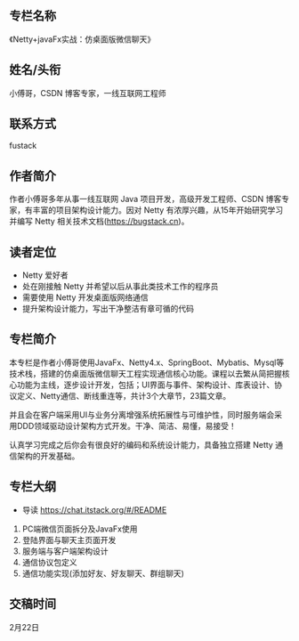 ## 专栏名称
《Netty+javaFx实战：仿桌面版微信聊天》

## 姓名/头衔
小傅哥，CSDN 博客专家，一线互联网工程师

## 联系方式
fustack

## 作者简介
作者小傅哥多年从事一线互联网 Java 项目开发，高级开发工程师、CSDN 博客专家，有丰富的项目架构设计能力。因对 Netty 有浓厚兴趣，从15年开始研究学习并编写 Netty 相关技术文档(https://bugstack.cn)。

## 读者定位
- Netty 爱好者
- 处在刚接触 Netty 并希望以后从事此类技术工作的程序员
- 需要使用 Netty 开发桌面版网络通信
- 提升架构设计能力，写出干净整洁有章可循的代码

## 专栏简介
本专栏是作者小傅哥使用JavaFx、Netty4.x、SpringBoot、Mybatis、Mysql等技术栈，搭建的仿桌面版微信聊天工程实现通信核心功能。课程以去繁从简把握核心功能为主线，逐步设计开发，包括；UI界面与事件、架构设计、库表设计、协议定义、Netty通信、断线重连等，共计3个大章节，23篇文章。

并且会在客户端采用UI与业务分离增强系统拓展性与可维护性，同时服务端会采用DDD领域驱动设计架构方式开发。干净、简洁、易懂，易接受！

认真学习完成之后你会有很良好的编码和系统设计能力，具备独立搭建 Netty 通信架构的开发基础。

## 专栏大纲

- 导读 https://chat.itstack.org/#/README
1. PC端微信页面拆分及JavaFx使用
2. 登陆界面与聊天主页面开发
3. 服务端与客户端架构设计
4. 通信协议包定义
5. 通信功能实现(添加好友、好友聊天、群组聊天)

## 交稿时间

2月22日